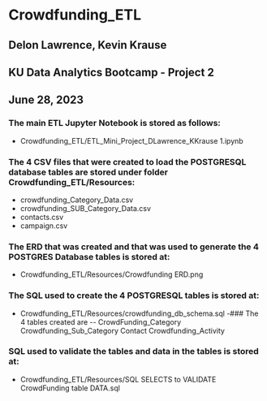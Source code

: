 # Crowdfunding_ETL
##  Delon Lawrence, Kevin Krause
##  KU Data Analytics Bootcamp - Project 2
##  June 28, 2023

### The main ETL Jupyter Notebook is stored as follows:
- Crowdfunding_ETL/ETL_Mini_Project_DLawrence_KKrause 1.ipynb

### The 4 CSV files that were created to load the POSTGRESQL database tables are stored under folder Crowdfunding_ETL/Resources:
-  crowdfunding_Category_Data.csv
-  crowdfunding_SUB_Category_Data.csv
-  contacts.csv
-  campaign.csv

### The ERD that was created and that was used to generate the 4 POSTGRES Database tables is stored at:
-  Crowdfunding_ETL/Resources/Crowdfunding ERD.png

### The SQL used to create the 4 POSTGRESQL tables is stored at:
-  Crowdfunding_ETL/Resources/crowdfunding_db_schema.sql
-### The 4 tables created are
-- CrowdFunding_Category
   Crowdfunding_Sub_Category
   Contact
   Crowdfunding_Activity
   
### SQL used to validate the tables and data in the tables is stored at:
-  Crowdfunding_ETL/Resources/SQL SELECTS to VALIDATE CrowdFunding table DATA.sql
